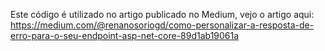 Este código é utilizado no artigo publicado no Medium, vejo o artigo aqui: https://medium.com/@renanosoriogd/como-personalizar-a-resposta-de-erro-para-o-seu-endpoint-asp-net-core-89d1ab19061a
